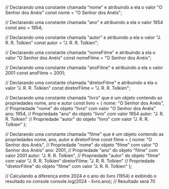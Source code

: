 // Declarando uma constante chamada "nome" e atribuindo a ela o valor "O Senhor dos Anéis"
const nome = "O Senhor dos Anéis";

// Declarando uma constante chamada "ano" e atribuindo a ela o valor 1954
const ano = 1954;

// Declarando uma constante chamada "autor" e atribuindo a ela o valor "J. R. R. Tolkien"
const autor = "J. R. R. Tolkien";

// Declarando uma constante chamada "nomeFilme" e atribuindo a ela o valor "O Senhor dos Anéis"
const nomeFilme = "O Senhor dos Anéis";

// Declarando uma constante chamada "anoFilme" e atribuindo a ela o valor 2001
const anoFilme = 2001;

// Declarando uma constante chamada "diretorFilme" e atribuindo a ela o valor "J. R. R. Tolkien"
const diretorFilme = "J. R. R. Tolkien";

// Declarando uma constante chamada "livro" que é um objeto contendo as propriedades nome, ano e autor
const livro = {
nome: "O Senhor dos Anéis", // Propriedade "nome" do objeto "livro" com valor "O Senhor dos Anéis"
ano: 1954, // Propriedade "ano" do objeto "livro" com valor 1954
autor: "J. R. R. Tolkien" // Propriedade "autor" do objeto "livro" com valor "J. R. R. Tolkien"
};

// Declarando uma constante chamada "filme" que é um objeto contendo as propriedades nome, ano, autor e diretorFilme
const filme = {
nome: "O Senhor dos Anéis", // Propriedade "nome" do objeto "filme" com valor "O Senhor dos Anéis"
ano: 2001, // Propriedade "ano" do objeto "filme" com valor 2001
autor: "J. R. R. Tolkien", // Propriedade "autor" do objeto "filme" com valor "J. R. R. Tolkien"
diretorFilme: "J. R. R. Tolkien" // Propriedade "diretorFilme" do objeto "filme" com valor "J. R. R. Tolkien"
};

// Calculando a diferença entre 2024 e o ano do livro (1954) e exibindo o resultado no console
console.log(2024 - livro.ano); // Resultado será 70
